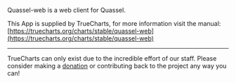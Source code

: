 Quassel-web is a web client for Quassel.

This App is supplied by TrueCharts, for more information visit the manual: [https://truecharts.org/charts/stable/quassel-web](https://truecharts.org/charts/stable/quassel-web)

---

TrueCharts can only exist due to the incredible effort of our staff.
Please consider making a [donation](https://truecharts.org/about/sponsor) or contributing back to the project any way you can!
